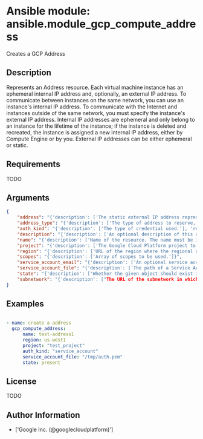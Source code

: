 # Ansible module: ansible.module_gcp_compute_address


Creates a GCP Address

## Description

Represents an Address resource.
Each virtual machine instance has an ephemeral internal IP address and, optionally, an external IP address. To communicate between instances on the same network, you can use an instance's internal IP address. To communicate with the Internet and instances outside of the same network, you must specify the instance's external IP address.
Internal IP addresses are ephemeral and only belong to an instance for the lifetime of the instance; if the instance is deleted and recreated, the instance is assigned a new internal IP address, either by Compute Engine or by you. External IP addresses can be either ephemeral or static.

## Requirements

TODO

## Arguments

``` json
{
    "address": "{'description': ['The static external IP address represented by this resource. Only IPv4 is supported. An address may only be specified for INTERNAL address types. The IP address must be inside the specified subnetwork, if any.'], 'required': False}",
    "address_type": "{'description': ['The type of address to reserve, either INTERNAL or EXTERNAL.', 'If unspecified, defaults to EXTERNAL.'], 'required': False, 'default': 'EXTERNAL', 'version_added': 2.7, 'choices': ['INTERNAL', 'EXTERNAL']}",
    "auth_kind": "{'description': ['The type of credential used.'], 'required': True, 'choices': ['machineaccount', 'serviceaccount', 'application']}",
    "description": "{'description': ['An optional description of this resource.'], 'required': False}",
    "name": "{'description': ['Name of the resource. The name must be 1-63 characters long, and comply with RFC1035. Specifically, the name must be 1-63 characters long and match the regular expression `[a-z]([-a-z0-9]*[a-z0-9])?` which means the first character must be a lowercase letter, and all following characters must be a dash, lowercase letter, or digit, except the last character, which cannot be a dash.'], 'required': True}",
    "project": "{'description': ['The Google Cloud Platform project to use.'], 'default': None}",
    "region": "{'description': ['URL of the region where the regional address resides.', 'This field is not applicable to global addresses.'], 'required': True}",
    "scopes": "{'description': ['Array of scopes to be used.']}",
    "service_account_email": "{'description': ['An optional service account email address if machineaccount is selected and the user does not wish to use the default email.']}",
    "service_account_file": "{'description': ['The path of a Service Account JSON file if serviceaccount is selected as type.']}",
    "state": "{'description': ['Whether the given object should exist in GCP'], 'choices': ['present', 'absent'], 'default': 'present'}",
    "subnetwork": "{'description': ["The URL of the subnetwork in which to reserve the address. If an IP address is specified, it must be within the subnetwork's IP range.", 'This field can only be used with INTERNAL type with GCE_ENDPOINT/DNS_RESOLVER purposes.'], 'required': False, 'version_added': 2.7}",
}
```

## Examples


``` yaml

- name: create a address
  gcp_compute_address:
      name: test-address1
      region: us-west1
      project: "test_project"
      auth_kind: "service_account"
      service_account_file: "/tmp/auth.pem"
      state: present

```

## License

TODO

## Author Information
  - ['Google Inc. (@googlecloudplatform)']
